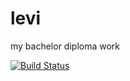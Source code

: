 # levi
my bachelor diploma work

[![Build Status](https://travis-ci.org/levibyte/diploma.svg?branch=master)](https://travis-ci.org/levibyte/diploma)


